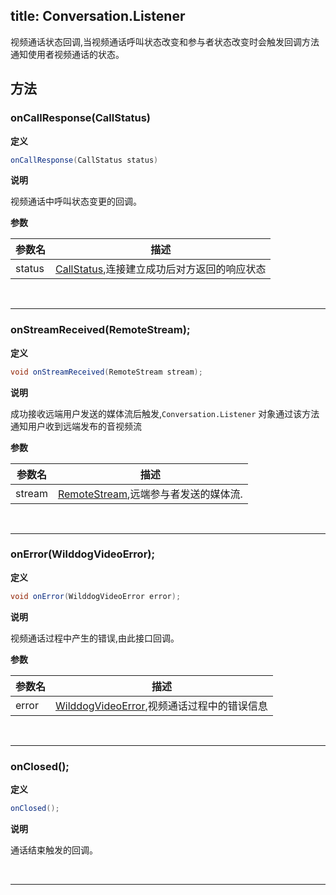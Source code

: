 title: Conversation.Listener
---

视频通话状态回调,当视频通话呼叫状态改变和参与者状态改变时会触发回调方法通知使用者视频通话的状态。

## 方法

### onCallResponse(CallStatus)

**定义**   

```java
onCallResponse(CallStatus status)
```

**说明**

视频通话中呼叫状态变更的回调。

**参数**

| 参数名 | 描述 |
|---|---|
|status|[CallStatus](/conversation/Android/api/call-status.html),连接建立成功后对方返回的响应状态|

</br>

---

### onStreamReceived(RemoteStream);

**定义**   

```java
void onStreamReceived(RemoteStream stream);
```

**说明**

成功接收远端用户发送的媒体流后触发,`Conversation.Listener` 对象通过该方法通知用户收到远端发布的音视频流

**参数**

| 参数名 | 描述 |
|---|---|
|stream|[RemoteStream](/conversation/Android/api/remote-stream.html),远端参与者发送的媒体流.|

</br>

---

### onError(WilddogVideoError);

**定义**   

```java
void onError(WilddogVideoError error);
```

**说明**

视频通话过程中产生的错误,由此接口回调。

**参数**

| 参数名 | 描述 |
|---|---|
|error|[WilddogVideoError](/conversation/Android/api/wilddog-video-error.html),视频通话过程中的错误信息|

</br>

---

### onClosed();

**定义**   

```java
onClosed();
```

**说明**

通话结束触发的回调。

</br>

---
